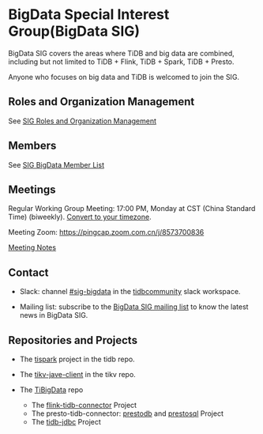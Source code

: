 # BigData Special Interest Group(BigData SIG)

BigData SIG covers the areas where TiDB and big data are combined, including but not limited to TiDB + Flink, TiDB + Spark, TiDB + Presto.

Anyone who focuses on big data and TiDB is welcomed to join the SIG.

## Roles and Organization Management
See [SIG Roles and Organization Management](./roles-and-organization-management.md)

## Members

See [SIG BigData Member List](./membership.json)

## Meetings

Regular Working Group Meeting: 17:00 PM, Monday at CST (China Standard Time) (biweekly). [Convert to your timezone](http://www.thetimezoneconverter.com/?t=5:00&tz=PT%20%28Pacific%20Time%29).

Meeting Zoom: https://pingcap.zoom.com.cn/j/8573700836

[Meeting Notes](https://docs.google.com/document/d/1nWvL_CXr2hGDro9C7e01L-lVyAaB9DwH6sIdC1jx2qY/edit#)

## Contact

* Slack: channel [#sig-bigdata](https://slack.tidb.io/invite?team=tidb-community&channel=sig-bigdata&ref=pingcap-community) in the [tidbcommunity](https://slack.tidb.io) slack workspace.

* Mailing list: subscribe to the [BigData SIG mailing list](https://lists.tidb.io/g/sig-bigdata) to know the latest news in BigData SIG.

## Repositories and Projects

* The [tispark](https://github.com/pingcap/tispark) project in the tidb repo.

* The [tikv-jave-client](https://github.com/tikv/client-java) in the tikv repo.

* The [TiBigData](https://github.com/tidb-incubator/TiBigData) repo
  * The [flink-tidb-connector](https://github.com/tidb-incubator/TiBigData/tree/master/flink) Project
  * The presto-tidb-connector: [prestodb](https://github.com/tidb-incubator/TiBigData/tree/master/prestodb) and [prestosql](https://github.com/tidb-incubator/TiBigData/tree/master/prestosql) Project
  * The [tidb-jdbc](https://github.com/tidb-incubator/TiBigData/tree/master/jdbc) Project
